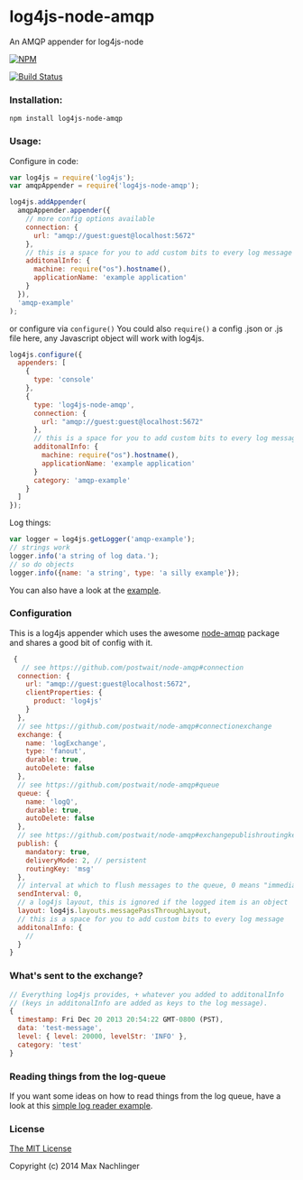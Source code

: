 log4js-node-amqp
================
An AMQP appender for log4js-node

[![NPM](https://nodei.co/npm/log4js-node-amqp.png)](https://nodei.co/npm/log4js-node-amqp/)

[![Build Status](https://travis-ci.org/maxnachlinger/log4js-node-amqp.svg?branch=master)](https://travis-ci.org/maxnachlinger/log4js-node-amqp)
### Installation:
```
npm install log4js-node-amqp
```
### Usage:
Configure in code:
```javascript
var log4js = require('log4js');
var amqpAppender = require('log4js-node-amqp');

log4js.addAppender(
  amqpAppender.appender({
    // more config options available
    connection: {
      url: "amqp://guest:guest@localhost:5672"
    },
    // this is a space for you to add custom bits to every log message
    additonalInfo: {
      machine: require("os").hostname(),
      applicationName: 'example application'
    }
  }),
  'amqp-example'
);
```
or configure via ``configure()`` You could also ``require()`` a config .json or .js file here, any Javascript object will work with log4js.
```javascript
log4js.configure({
  appenders: [
    {
      type: 'console'
    },
    {
      type: 'log4js-node-amqp',
      connection: {
        url: "amqp://guest:guest@localhost:5672"
      },
      // this is a space for you to add custom bits to every log message
      additonalInfo: {
        machine: require("os").hostname(),
        applicationName: 'example application'
      }
      category: 'amqp-example'
    }
  ]
});
```
Log things:
```javascript
var logger = log4js.getLogger('amqp-example');
// strings work
logger.info('a string of log data.');
// so do objects
logger.info({name: 'a string', type: 'a silly example'});
```
You can also have a look at the [example](example/log/example.js).
### Configuration
This is a log4js appender which uses the awesome [node-amqp](https://github.com/postwait/node-amqp) package and shares a good bit of config with it.
```javascript
 {
   // see https://github.com/postwait/node-amqp#connection
  connection: {
    url: "amqp://guest:guest@localhost:5672",
    clientProperties: {
      product: 'log4js'
    }
  },
  // see https://github.com/postwait/node-amqp#connectionexchange
  exchange: {
    name: 'logExchange',
    type: 'fanout',
    durable: true,
    autoDelete: false
  },
  // see https://github.com/postwait/node-amqp#queue
  queue: {
    name: 'logQ',
    durable: true,
    autoDelete: false
  },
  // see https://github.com/postwait/node-amqp#exchangepublishroutingkey-message-options-callback
  publish: {
    mandatory: true,
    deliveryMode: 2, // persistent
    routingKey: 'msg'
  },
  // interval at which to flush messages to the queue, 0 means "immediate"
  sendInterval: 0,
  // a log4js layout, this is ignored if the logged item is an object
  layout: log4js.layouts.messagePassThroughLayout,
  // this is a space for you to add custom bits to every log message
  additonalInfo: {
    //
  }
}

```
### What's sent to the exchange?
```javascript
// Everything log4js provides, + whatever you added to additonalInfo 
// (keys in additonalInfo are added as keys to the log message).
{
  timestamp: Fri Dec 20 2013 20:54:22 GMT-0800 (PST),
  data: 'test-message',
  level: { level: 20000, levelStr: 'INFO' },
  category: 'test'
}
```
### Reading things from the log-queue
If you want some ideas on how to read things from the log queue, have a look at this [simple log reader example](example/logReader/example.js).

### License
[The MIT License](http://opensource.org/licenses/MIT) 

Copyright (c) 2014 Max Nachlinger
